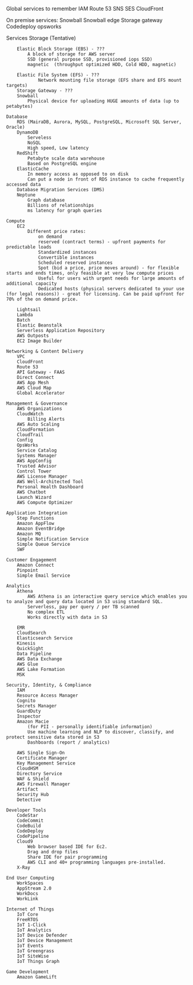 Global services to remember
    IAM 
    Route 53
    SNS
    SES
    CloudFront

On premise services:
    Snowball
    Snowball edge
    Storage gateway
    Codedeploy
    opsworks 


Services
    Storage (Tentative)

        Elastic Block Storage (EBS) - ???
            A block of storage for AWS server
            SSD (general purpose SSD, provisioned iops SSD)
	        magnetic  (throughput optimized HDD, Cold HDD, magnetic)

        Elastic File System (EFS) - ???
                Network mounting file storage (EFS share and EFS mount targets)
        Storage Gateway - ???
        Snowball
            Physical device for uploading HUGE amounts of data (up to petabytes)

    Database
        RDS (MairaDB, Aurora, MySQL, PostgreSQL, Microsoft SQL Server, Oracle)
        DynamoDB
            Serveless
            NoSQL
            High speed, Low latency
        RedShift
            Petabyte scale data warehouse
            Based on PostgreSQL engine
        ElasticCache
            In memory access as opposed to on disk
            Can put a node in front of RDS instance to cache frequently accessed data
        Database Migration Services (DMS)
        Neptune
            Graph database
            Billions of relationships
            ms latency for graph queries

    Compute
        EC2
            Different price rates: 
                on demand
                reserved (contract terms) - upfront payments for predictable loads
                Standardized instances
                Convertible instances
                Scheduled reserved instances
                Spot (bid a price, price moves around) - for flexible starts and ends times, only feasible at very low compute prices
                Useful for users with urgent needs for large amounts of additional capacity
                Dedicated hosts (physical servers dedicated to your use (for legal reasons)) - great for licensing. Can be paid upfront for 70% of the on demand price.

        Lightsail
        Lambda
        Batch
        Elastic Beanstalk
        Serverless Application Repository
        AWS Outposts
        EC2 Image Builder

    Networking & Content Delivery 
        VPC
        CloudFront
        Route 53
        API Gateway - FAAS
        Direct Connect
        AWS App Mesh
        AWS Cloud Map
        Global Accelerator

    Management & Governance 
        AWS Organizations
        CloudWatch
            Billing Alerts
        AWS Auto Scaling
        CloudFormation
        CloudTrail
        Config
        OpsWorks
        Service Catalog
        Systems Manager
        AWS AppConfig
        Trusted Advisor
        Control Tower
        AWS License Manager
        AWS Well-Architected Tool
        Personal Health Dashboard
        AWS Chatbot
        Launch Wizard
        AWS Compute Optimizer

    Application Integration
        Step Functions
        Amazon AppFlow
        Amazon EventBridge
        Amazon MQ
        Simple Notification Service
        Simple Queue Service
        SWF

    Customer Engagement
        Amazon Connect
        Pinpoint
        Simple Email Service

    Analytics
        Athena
            AWS Athena is an interactive query service which enables you to analyze and query data located in S3 using standard SQL.
            Serverless, pay per query / per TB scanned
            No complex ETL
            Works directly with data in S3

        EMR
        CloudSearch
        Elasticsearch Service
        Kinesis
        QuickSight
        Data Pipeline
        AWS Data Exchange
        AWS Glue
        AWS Lake Formation
        MSK

    Security, Identity, & Compliance 
        IAM
        Resource Access Manager
        Cognito
        Secrets Manager
        GuardDuty
        Inspector
        Amazon Macie
            (for PII - personally identifiable information)
            Use machine learning and NLP to discover, classify, and protect sensitive data stored in S3
            Dashboards (report / analytics)

        AWS Single Sign-On
        Certificate Manager
        Key Management Service
        CloudHSM
        Directory Service
        WAF & Shield
        AWS Firewall Manager
        Artifact
        Security Hub
        Detective
    
    Developer Tools 
        CodeStar
        CodeCommit
        CodeBuild
        CodeDeploy
        CodePipeline
        Cloud9
            Web browser based IDE for Ec2.
            Drag and drop files
            Share IDE for pair programming
            AWS CLI and 40+ programming languages pre-installed.
        X-Ray

    End User Computing 
        WorkSpaces
        AppStream 2.0
        WorkDocs
        WorkLink

    Internet of Things 
        IoT Core
        FreeRTOS
        IoT 1-Click
        IoT Analytics
        IoT Device Defender
        IoT Device Management
        IoT Events
        IoT Greengrass
        IoT SiteWise
        IoT Things Graph

    Game Development
        Amazon GameLift